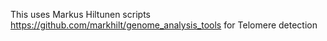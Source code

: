 This uses Markus Hiltunen scripts https://github.com/markhilt/genome_analysis_tools for Telomere detection
